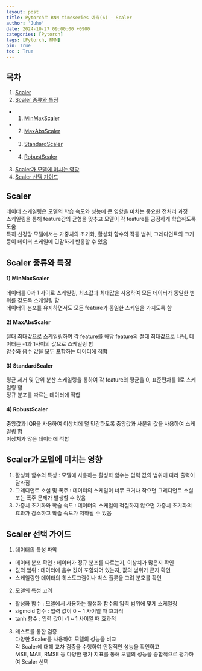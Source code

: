 ```yaml
---
layout: post
title: Pytorch로 RNN timeseries 예측(6) - Scaler
author: 'Juho'
date: 2024-10-27 09:00:00 +0900
categories: [Pytorch]
tags: [Pytorch, RNN]
pin: True
toc : True
---
```


<style>
  th{
    font-weight: bold;
    text-align: center;
    background-color: white;
  }
  td{
    background-color: white;
  }

</style>

## 목차
1. [Scaler](#scaler)
2. [Scaler 종류와 특징](#scaler-종류와-특징)
 - 1) [MinMaxScaler](#1-minmaxscaler)
 - 2) [MaxAbsScaler](#2-maxabsscaler)
 - 3) [StandardScaler](#3-standardscaler)
 - 4) [RobustScaler](#4-robustscaler)
3. [Scaler가 모델에 미치는 영향](#scaler가-모델에-미치는-영향)
4. [Scaler 선택 가이드](#scaler-선택-가이드)

## Scaler
데이터 스케일링은 모델의 학습 속도와 성능에 큰 영향을 미치는 중요한 전처리 과정<br/>
스케일링을 통해 feature간의 균형을 맞추고 모델이 각 feature를 공정하게 학습하도록 도움<br/>
특히 신경망 모델에서는 가중치의 초기화, 활성화 함수의 작동 범위, 그레디언트의 크기 등이 데이터 스케일에 민감하게 반응할 수 있음<br/>

## Scaler 종류와 특징
#### 1) MinMaxScaler <br/>
데이터를 0과 1 사이로 스케일링, 최소값과 최대값을 사용하여 모든 데이터가 동일한 범위를 갖도록 스케일링 함<br/>
데이터의 분포를 유지하면서도 모든 feature가 동일한 스케일을 가지도록 함<br/>

#### 2) MaxAbsScaler <br/>
절대 최대값으로 스케일링하여 각 feature를 해당 feature의 절대 최대값으로 나눠, 데이터는 -1과 1사이의 값으로 스케일링 함<br/>
양수와 음수 값을 모두 포함하는 데이터에 적합<br/>

#### 3) StandardScaler <br/>
평균 제거 및 단위 분산 스케일링을 통하여 각 feature의 평균을 0, 표준편차를 1로 스케일링 함<br/>
정규 분포를 따르는 데이터에 적합<br/>

#### 4) RobustScaler <br/>
중앙값과 IQR을 사용하여 이상치에 덜 민감하도록 중앙값과 사분위 값을 사용하여 스케일링 함 <br/>
이상치가 많은 데이터에 적합<br/>

## Scaler가 모델에 미치는 영향
1) 활성화 함수의 특성 : 모델에 사용하는 활성화 함수는 입력 값의 범위에 따라 출력이 달라짐<br/>
2) 그레디언트 소실 및 폭주 : 데이터의 스케일이 너무 크거나 작으면 그레디언트 소실 또는 폭주 문제가 발생할 수 있음 <br/>
3) 가중치 초기화와 학습 속도 : 데이터의 스케일이 적절하지 않으면 가중치 초기화의 효과가 감소하고 학습 속도가 저하될 수 있음<br/>

## Scaler 선택 가이드
1) 데이터의 특성 파악<br/>
- 데이터 분포 확인 : 데이터가 정규 분포를 따르는지, 이상치가 많은지 확인<br/>
- 값의 범위 : 데이터에 음수 값이 포함되어 있는지, 값의 범위가 큰지 확인<br/>
- 스케일링한 데이터의 히스토그램이나 박스 플롯을 그려 분호를 확인<br/>

2) 모델의 특성 고려<br/>
- 활성화 함수 : 모델에서 사용하는 활성화 함수의 입력 범위에 맞게 스케일링 <br/>
- sigmoid 함수 : 입력 값이 0 ~ 1 사이일 때 효과적<br/>
- tanh 함수 : 입력 값이 -1 ~ 1 사이일 때 효과적<br/>

3) 테스트를 통한 검증 <br/>
다양한 Scaler를 사용하여 모델의 성능을 비교 <br/>
각 Scaler에 대해 교차 검증을 수행하여 안정적인 성능을 확인하고<br/>
MSE,  MAE, RMSE 등 다양한 평가 지표를 통해 모델의 성능을 종합적으로 평가하여 Scaler 선택<br/>
